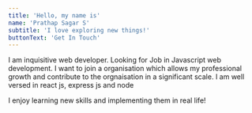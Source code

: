 ```yaml
---
title: 'Hello, my name is'
name: 'Prathap Sagar S'
subtitle: 'I love exploring new things!'
buttonText: 'Get In Touch'
---
```


 I am inquisitive web developer. Looking for Job in Javascript web
          development. I want to join a organisation which allows my
          professional growth and contribute to the orgnaisation in a
          significant scale. I am well versed in react js, express js and node

I enjoy learning new skills and implementing them in real life!
